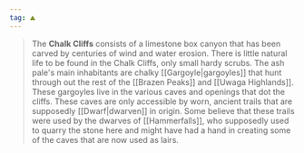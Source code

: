 ```yaml
---
tag: ⛰️️
---
```

> The **Chalk Cliffs** consists of a limestone box canyon that has been carved by centuries of wind and water erosion. There is little natural life to be found in the Chalk Cliffs, only small hardy scrubs. The ash pale's main inhabitants are chalky [[Gargoyle|gargoyles]] that hunt through out the rest of the [[Brazen Peaks]] and [[Uwaga Highlands]]. These gargoyles live in the various caves and openings that dot the cliffs. These caves are only accessible by worn, ancient trails that are supposedly [[Dwarf|dwarven]] in origin. Some believe that these trails were used by the dwarves of [[Hammerfalls]], who supposedly used to quarry the stone here and might have had a hand in creating some of the caves that are now used as lairs.








